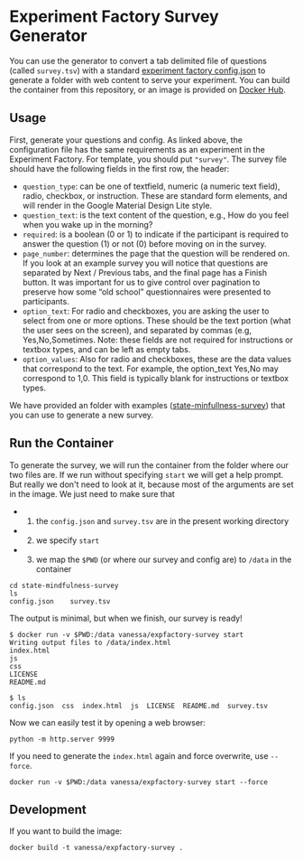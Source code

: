 # Experiment Factory Survey Generator

You can use the generator to convert a tab delimited file of questions (called `survey.tsv`)
with a standard [experiment factory config.json](https://expfactory.github.io/expfactory/contribute#the-experiment-config)
to generate a folder with web content to serve your experiment. You can build the container from this repository, or an image is provided on [Docker Hub](https://hub.docker.com/r/vanessa/survey-generator/).

## Usage

First, generate your questions and config. As linked above, the configuration file
has the same requirements as an experiment in the Experiment Factory. For template,
you should put `"survey"`. The survey file should have the following fields in the 
first row, the header:

 - `question_type`: can be one of textfield, numeric (a numeric text field), radio, checkbox, or instruction. These are standard form elements, and will render in the Google Material Design Lite style.
 - `question_text`: is the text content of the question, e.g., How do you feel when you wake up in the morning?
 - `required`: is a boolean (0 or 1) to indicate if the participant is required to answer the question (1) or not (0) before moving on in the survey.
 - `page_number`: determines the page that the question will be rendered on. If you look at an example survey you will notice that questions are separated by Next / Previous tabs, and the final page has a Finish button. It was important for us to give control over pagination to preserve how some “old school” questionnaires were presented to participants.
 - `option_text`: For radio and checkboxes, you are asking the user to select from one or more options. These should be the text portion (what the user sees on the screen), and separated by commas (e.g, Yes,No,Sometimes. Note: these fields are not required for instructions or textbox types, and can be left as empty tabs.
 - `option_values`: Also for radio and checkboxes, these are the data values that correspond to the text. For example, the option_text Yes,No may correspond to 1,0. This field is typically blank for instructions or textbox types.

We have provided an folder with examples ([state-minfullness-survey](state-minfullness-survey)) that you can use to generate a new survey.

## Run the Container
To generate the survey, we will run the container from the folder where our two files are.
If we run without specifying `start` we will get a help prompt. But really we don't need to look at it,
because most of the arguments are set in the image. We just need to make sure that 

 - 1. the `config.json` and `survey.tsv` are in the present working directory
 - 2. we specify `start`
 - 3. we map the `$PWD` (or where our survey and config are) to `/data` in the container



```
cd state-mindfulness-survey
ls 
config.json    survey.tsv
```

The output is minimal, but when we finish, our survey is ready!

```
$ docker run -v $PWD:/data vanessa/expfactory-survey start
Writing output files to /data/index.html
index.html
js
css
LICENSE
README.md

$ ls
config.json  css  index.html  js  LICENSE  README.md  survey.tsv
```

Now we can easily test it by opening a web browser:

```
python -m http.server 9999
```

If you need to generate the `index.html` again and force overwrite, use `--force`.

```
docker run -v $PWD:/data vanessa/expfactory-survey start --force
```

## Development
If you want to build the image:

```
docker build -t vanessa/expfactory-survey .
```
